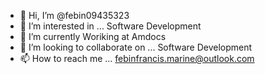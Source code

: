 - 👋 Hi, I’m @febin09435323
- 👀 I’m interested in ... Software Development
- 🌱 I’m currently Woriking at Amdocs
- 💞️ I’m looking to collaborate on ... Software Development
- 📫 How to reach me ... febinfrancis.marine@outlook.com

<!---
febin09435323/febin09435323 is a ✨ special ✨ repository because its `README.md` (this file) appears on your GitHub profile.
You can click the Preview link to take a look at your changes.
--->
